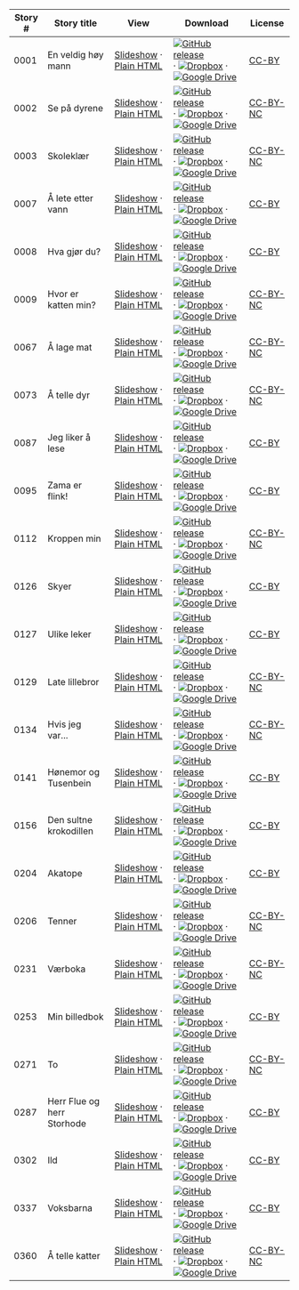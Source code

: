 Story # | Story title | View | Download | License
-------- | -----------  |:-------:| ---------------- | -------
0001 | En veldig høy mann | <a href="https://global-asp.github.io/stories/no/0001_en-veldig-høy-mann_slides.html" target="_blank">Slideshow</a> · [Plain HTML](https://global-asp.github.io/stories/no/0001_en-veldig-høy-mann.html) | [![GitHub release](https://cloud.githubusercontent.com/assets/9295750/9483128/0e089e5e-4b51-11e5-98ca-6da5cef156a7.png "GitHub release")](https://github.com/global-asp/global-asp/releases/download/v1.1/no.zip) · [![Dropbox](https://cloud.githubusercontent.com/assets/9295750/10150606/3f5ae2dc-65f5-11e5-8f63-841c51cc1cde.png "Dropbox")](https://www.dropbox.com/s/ona8gaetcci9m5f/no.zip) · [![Google Drive](https://cloud.githubusercontent.com/assets/9295750/9473522/1d6fdde4-4b10-11e5-98f5-aa6c6b04a08e.png "Google Drive")](https://drive.google.com/open?id=0B59ZADK9EsbsVmtZTlhSZlhpQkU) | [CC-BY](https://creativecommons.org/licenses/by/3.0/)
0002 | Se på dyrene | <a href="https://global-asp.github.io/stories/no/0002_se-på-dyrene_slides.html" target="_blank">Slideshow</a> · [Plain HTML](https://global-asp.github.io/stories/no/0002_se-på-dyrene.html) | [![GitHub release](https://cloud.githubusercontent.com/assets/9295750/9483128/0e089e5e-4b51-11e5-98ca-6da5cef156a7.png "GitHub release")](https://github.com/global-asp/global-asp/releases/download/v1.1/no.zip) · [![Dropbox](https://cloud.githubusercontent.com/assets/9295750/10150606/3f5ae2dc-65f5-11e5-8f63-841c51cc1cde.png "Dropbox")](https://www.dropbox.com/s/ona8gaetcci9m5f/no.zip) · [![Google Drive](https://cloud.githubusercontent.com/assets/9295750/9473522/1d6fdde4-4b10-11e5-98f5-aa6c6b04a08e.png "Google Drive")](https://drive.google.com/open?id=0B59ZADK9EsbsVmtZTlhSZlhpQkU) | [CC-BY-NC](http://creativecommons.org/licenses/by-nc/3.0/)
0003 | Skoleklær | <a href="https://global-asp.github.io/stories/no/0003_skoleklær_slides.html" target="_blank">Slideshow</a> · [Plain HTML](https://global-asp.github.io/stories/no/0003_skoleklær.html) | [![GitHub release](https://cloud.githubusercontent.com/assets/9295750/9483128/0e089e5e-4b51-11e5-98ca-6da5cef156a7.png "GitHub release")](https://github.com/global-asp/global-asp/releases/download/v1.1/no.zip) · [![Dropbox](https://cloud.githubusercontent.com/assets/9295750/10150606/3f5ae2dc-65f5-11e5-8f63-841c51cc1cde.png "Dropbox")](https://www.dropbox.com/s/ona8gaetcci9m5f/no.zip) · [![Google Drive](https://cloud.githubusercontent.com/assets/9295750/9473522/1d6fdde4-4b10-11e5-98f5-aa6c6b04a08e.png "Google Drive")](https://drive.google.com/open?id=0B59ZADK9EsbsVmtZTlhSZlhpQkU) | [CC-BY-NC](http://creativecommons.org/licenses/by-nc/3.0/)
0007 | Å lete etter vann | <a href="https://global-asp.github.io/stories/no/0007_å-lete-etter-vann_slides.html" target="_blank">Slideshow</a> · [Plain HTML](https://global-asp.github.io/stories/no/0007_å-lete-etter-vann.html) | [![GitHub release](https://cloud.githubusercontent.com/assets/9295750/9483128/0e089e5e-4b51-11e5-98ca-6da5cef156a7.png "GitHub release")](https://github.com/global-asp/global-asp/releases/download/v1.1/no.zip) · [![Dropbox](https://cloud.githubusercontent.com/assets/9295750/10150606/3f5ae2dc-65f5-11e5-8f63-841c51cc1cde.png "Dropbox")](https://www.dropbox.com/s/ona8gaetcci9m5f/no.zip) · [![Google Drive](https://cloud.githubusercontent.com/assets/9295750/9473522/1d6fdde4-4b10-11e5-98f5-aa6c6b04a08e.png "Google Drive")](https://drive.google.com/open?id=0B59ZADK9EsbsVmtZTlhSZlhpQkU) | [CC-BY](https://creativecommons.org/licenses/by/3.0/)
0008 | Hva gjør du? | <a href="https://global-asp.github.io/stories/no/0008_hva-gjør-du_slides.html" target="_blank">Slideshow</a> · [Plain HTML](https://global-asp.github.io/stories/no/0008_hva-gjør-du.html) | [![GitHub release](https://cloud.githubusercontent.com/assets/9295750/9483128/0e089e5e-4b51-11e5-98ca-6da5cef156a7.png "GitHub release")](https://github.com/global-asp/global-asp/releases/download/v1.1/no.zip) · [![Dropbox](https://cloud.githubusercontent.com/assets/9295750/10150606/3f5ae2dc-65f5-11e5-8f63-841c51cc1cde.png "Dropbox")](https://www.dropbox.com/s/ona8gaetcci9m5f/no.zip) · [![Google Drive](https://cloud.githubusercontent.com/assets/9295750/9473522/1d6fdde4-4b10-11e5-98f5-aa6c6b04a08e.png "Google Drive")](https://drive.google.com/open?id=0B59ZADK9EsbsVmtZTlhSZlhpQkU) | [CC-BY](https://creativecommons.org/licenses/by/3.0/)
0009 | Hvor er katten min? | <a href="https://global-asp.github.io/stories/no/0009_hvor-er-katten-min_slides.html" target="_blank">Slideshow</a> · [Plain HTML](https://global-asp.github.io/stories/no/0009_hvor-er-katten-min.html) | [![GitHub release](https://cloud.githubusercontent.com/assets/9295750/9483128/0e089e5e-4b51-11e5-98ca-6da5cef156a7.png "GitHub release")](https://github.com/global-asp/global-asp/releases/download/v1.1/no.zip) · [![Dropbox](https://cloud.githubusercontent.com/assets/9295750/10150606/3f5ae2dc-65f5-11e5-8f63-841c51cc1cde.png "Dropbox")](https://www.dropbox.com/s/ona8gaetcci9m5f/no.zip) · [![Google Drive](https://cloud.githubusercontent.com/assets/9295750/9473522/1d6fdde4-4b10-11e5-98f5-aa6c6b04a08e.png "Google Drive")](https://drive.google.com/open?id=0B59ZADK9EsbsVmtZTlhSZlhpQkU) | [CC-BY-NC](http://creativecommons.org/licenses/by-nc/3.0/)
0067 | Å lage mat | <a href="https://global-asp.github.io/stories/no/0067_å-lage-mat_slides.html" target="_blank">Slideshow</a> · [Plain HTML](https://global-asp.github.io/stories/no/0067_å-lage-mat.html) | [![GitHub release](https://cloud.githubusercontent.com/assets/9295750/9483128/0e089e5e-4b51-11e5-98ca-6da5cef156a7.png "GitHub release")](https://github.com/global-asp/global-asp/releases/download/v1.1/no.zip) · [![Dropbox](https://cloud.githubusercontent.com/assets/9295750/10150606/3f5ae2dc-65f5-11e5-8f63-841c51cc1cde.png "Dropbox")](https://www.dropbox.com/s/ona8gaetcci9m5f/no.zip) · [![Google Drive](https://cloud.githubusercontent.com/assets/9295750/9473522/1d6fdde4-4b10-11e5-98f5-aa6c6b04a08e.png "Google Drive")](https://drive.google.com/open?id=0B59ZADK9EsbsVmtZTlhSZlhpQkU) | [CC-BY-NC](http://creativecommons.org/licenses/by-nc/3.0/)
0073 | Å telle dyr | <a href="https://global-asp.github.io/stories/no/0073_å-telle-dyr_slides.html" target="_blank">Slideshow</a> · [Plain HTML](https://global-asp.github.io/stories/no/0073_å-telle-dyr.html) | [![GitHub release](https://cloud.githubusercontent.com/assets/9295750/9483128/0e089e5e-4b51-11e5-98ca-6da5cef156a7.png "GitHub release")](https://github.com/global-asp/global-asp/releases/download/v1.1/no.zip) · [![Dropbox](https://cloud.githubusercontent.com/assets/9295750/10150606/3f5ae2dc-65f5-11e5-8f63-841c51cc1cde.png "Dropbox")](https://www.dropbox.com/s/ona8gaetcci9m5f/no.zip) · [![Google Drive](https://cloud.githubusercontent.com/assets/9295750/9473522/1d6fdde4-4b10-11e5-98f5-aa6c6b04a08e.png "Google Drive")](https://drive.google.com/open?id=0B59ZADK9EsbsVmtZTlhSZlhpQkU) | [CC-BY-NC](http://creativecommons.org/licenses/by-nc/3.0/)
0087 | Jeg liker å lese | <a href="https://global-asp.github.io/stories/no/0087_jeg-liker-å-lese_slides.html" target="_blank">Slideshow</a> · [Plain HTML](https://global-asp.github.io/stories/no/0087_jeg-liker-å-lese.html) | [![GitHub release](https://cloud.githubusercontent.com/assets/9295750/9483128/0e089e5e-4b51-11e5-98ca-6da5cef156a7.png "GitHub release")](https://github.com/global-asp/global-asp/releases/download/v1.1/no.zip) · [![Dropbox](https://cloud.githubusercontent.com/assets/9295750/10150606/3f5ae2dc-65f5-11e5-8f63-841c51cc1cde.png "Dropbox")](https://www.dropbox.com/s/ona8gaetcci9m5f/no.zip) · [![Google Drive](https://cloud.githubusercontent.com/assets/9295750/9473522/1d6fdde4-4b10-11e5-98f5-aa6c6b04a08e.png "Google Drive")](https://drive.google.com/open?id=0B59ZADK9EsbsVmtZTlhSZlhpQkU) | [CC-BY](https://creativecommons.org/licenses/by/3.0/)
0095 | Zama er flink! | <a href="https://global-asp.github.io/stories/no/0095_zama-er-flink_slides.html" target="_blank">Slideshow</a> · [Plain HTML](https://global-asp.github.io/stories/no/0095_zama-er-flink.html) | [![GitHub release](https://cloud.githubusercontent.com/assets/9295750/9483128/0e089e5e-4b51-11e5-98ca-6da5cef156a7.png "GitHub release")](https://github.com/global-asp/global-asp/releases/download/v1.1/no.zip) · [![Dropbox](https://cloud.githubusercontent.com/assets/9295750/10150606/3f5ae2dc-65f5-11e5-8f63-841c51cc1cde.png "Dropbox")](https://www.dropbox.com/s/ona8gaetcci9m5f/no.zip) · [![Google Drive](https://cloud.githubusercontent.com/assets/9295750/9473522/1d6fdde4-4b10-11e5-98f5-aa6c6b04a08e.png "Google Drive")](https://drive.google.com/open?id=0B59ZADK9EsbsVmtZTlhSZlhpQkU) | [CC-BY](https://creativecommons.org/licenses/by/3.0/)
0112 | Kroppen min | <a href="https://global-asp.github.io/stories/no/0112_kroppen-min_slides.html" target="_blank">Slideshow</a> · [Plain HTML](https://global-asp.github.io/stories/no/0112_kroppen-min.html) | [![GitHub release](https://cloud.githubusercontent.com/assets/9295750/9483128/0e089e5e-4b51-11e5-98ca-6da5cef156a7.png "GitHub release")](https://github.com/global-asp/global-asp/releases/download/v1.1/no.zip) · [![Dropbox](https://cloud.githubusercontent.com/assets/9295750/10150606/3f5ae2dc-65f5-11e5-8f63-841c51cc1cde.png "Dropbox")](https://www.dropbox.com/s/ona8gaetcci9m5f/no.zip) · [![Google Drive](https://cloud.githubusercontent.com/assets/9295750/9473522/1d6fdde4-4b10-11e5-98f5-aa6c6b04a08e.png "Google Drive")](https://drive.google.com/open?id=0B59ZADK9EsbsVmtZTlhSZlhpQkU) | [CC-BY-NC](http://creativecommons.org/licenses/by-nc/3.0/)
0126 | Skyer | <a href="https://global-asp.github.io/stories/no/0126_skyer_slides.html" target="_blank">Slideshow</a> · [Plain HTML](https://global-asp.github.io/stories/no/0126_skyer.html) | [![GitHub release](https://cloud.githubusercontent.com/assets/9295750/9483128/0e089e5e-4b51-11e5-98ca-6da5cef156a7.png "GitHub release")](https://github.com/global-asp/global-asp/releases/download/v1.1/no.zip) · [![Dropbox](https://cloud.githubusercontent.com/assets/9295750/10150606/3f5ae2dc-65f5-11e5-8f63-841c51cc1cde.png "Dropbox")](https://www.dropbox.com/s/ona8gaetcci9m5f/no.zip) · [![Google Drive](https://cloud.githubusercontent.com/assets/9295750/9473522/1d6fdde4-4b10-11e5-98f5-aa6c6b04a08e.png "Google Drive")](https://drive.google.com/open?id=0B59ZADK9EsbsVmtZTlhSZlhpQkU) | [CC-BY](https://creativecommons.org/licenses/by/3.0/)
0127 | Ulike leker | <a href="https://global-asp.github.io/stories/no/0127_ulike-leker_slides.html" target="_blank">Slideshow</a> · [Plain HTML](https://global-asp.github.io/stories/no/0127_ulike-leker.html) | [![GitHub release](https://cloud.githubusercontent.com/assets/9295750/9483128/0e089e5e-4b51-11e5-98ca-6da5cef156a7.png "GitHub release")](https://github.com/global-asp/global-asp/releases/download/v1.1/no.zip) · [![Dropbox](https://cloud.githubusercontent.com/assets/9295750/10150606/3f5ae2dc-65f5-11e5-8f63-841c51cc1cde.png "Dropbox")](https://www.dropbox.com/s/ona8gaetcci9m5f/no.zip) · [![Google Drive](https://cloud.githubusercontent.com/assets/9295750/9473522/1d6fdde4-4b10-11e5-98f5-aa6c6b04a08e.png "Google Drive")](https://drive.google.com/open?id=0B59ZADK9EsbsVmtZTlhSZlhpQkU) | [CC-BY](https://creativecommons.org/licenses/by/3.0/)
0129 | Late lillebror | <a href="https://global-asp.github.io/stories/no/0129_late-lillebror_slides.html" target="_blank">Slideshow</a> · [Plain HTML](https://global-asp.github.io/stories/no/0129_late-lillebror.html) | [![GitHub release](https://cloud.githubusercontent.com/assets/9295750/9483128/0e089e5e-4b51-11e5-98ca-6da5cef156a7.png "GitHub release")](https://github.com/global-asp/global-asp/releases/download/v1.1/no.zip) · [![Dropbox](https://cloud.githubusercontent.com/assets/9295750/10150606/3f5ae2dc-65f5-11e5-8f63-841c51cc1cde.png "Dropbox")](https://www.dropbox.com/s/ona8gaetcci9m5f/no.zip) · [![Google Drive](https://cloud.githubusercontent.com/assets/9295750/9473522/1d6fdde4-4b10-11e5-98f5-aa6c6b04a08e.png "Google Drive")](https://drive.google.com/open?id=0B59ZADK9EsbsVmtZTlhSZlhpQkU) | [CC-BY-NC](http://creativecommons.org/licenses/by-nc/3.0/)
0134 | Hvis jeg var... | <a href="https://global-asp.github.io/stories/no/0134_hvis-jeg-var_slides.html" target="_blank">Slideshow</a> · [Plain HTML](https://global-asp.github.io/stories/no/0134_hvis-jeg-var.html) | [![GitHub release](https://cloud.githubusercontent.com/assets/9295750/9483128/0e089e5e-4b51-11e5-98ca-6da5cef156a7.png "GitHub release")](https://github.com/global-asp/global-asp/releases/download/v1.1/no.zip) · [![Dropbox](https://cloud.githubusercontent.com/assets/9295750/10150606/3f5ae2dc-65f5-11e5-8f63-841c51cc1cde.png "Dropbox")](https://www.dropbox.com/s/ona8gaetcci9m5f/no.zip) · [![Google Drive](https://cloud.githubusercontent.com/assets/9295750/9473522/1d6fdde4-4b10-11e5-98f5-aa6c6b04a08e.png "Google Drive")](https://drive.google.com/open?id=0B59ZADK9EsbsVmtZTlhSZlhpQkU) | [CC-BY-NC](http://creativecommons.org/licenses/by-nc/3.0/)
0141 | Hønemor og Tusenbein | <a href="https://global-asp.github.io/stories/no/0141_hønemor-og-tusenbein_slides.html" target="_blank">Slideshow</a> · [Plain HTML](https://global-asp.github.io/stories/no/0141_hønemor-og-tusenbein.html) | [![GitHub release](https://cloud.githubusercontent.com/assets/9295750/9483128/0e089e5e-4b51-11e5-98ca-6da5cef156a7.png "GitHub release")](https://github.com/global-asp/global-asp/releases/download/v1.1/no.zip) · [![Dropbox](https://cloud.githubusercontent.com/assets/9295750/10150606/3f5ae2dc-65f5-11e5-8f63-841c51cc1cde.png "Dropbox")](https://www.dropbox.com/s/ona8gaetcci9m5f/no.zip) · [![Google Drive](https://cloud.githubusercontent.com/assets/9295750/9473522/1d6fdde4-4b10-11e5-98f5-aa6c6b04a08e.png "Google Drive")](https://drive.google.com/open?id=0B59ZADK9EsbsVmtZTlhSZlhpQkU) | [CC-BY](https://creativecommons.org/licenses/by/3.0/)
0156 | Den sultne krokodillen | <a href="https://global-asp.github.io/stories/no/0156_den-sultne-krokodillen_slides.html" target="_blank">Slideshow</a> · [Plain HTML](https://global-asp.github.io/stories/no/0156_den-sultne-krokodillen.html) | [![GitHub release](https://cloud.githubusercontent.com/assets/9295750/9483128/0e089e5e-4b51-11e5-98ca-6da5cef156a7.png "GitHub release")](https://github.com/global-asp/global-asp/releases/download/v1.1/no.zip) · [![Dropbox](https://cloud.githubusercontent.com/assets/9295750/10150606/3f5ae2dc-65f5-11e5-8f63-841c51cc1cde.png "Dropbox")](https://www.dropbox.com/s/ona8gaetcci9m5f/no.zip) · [![Google Drive](https://cloud.githubusercontent.com/assets/9295750/9473522/1d6fdde4-4b10-11e5-98f5-aa6c6b04a08e.png "Google Drive")](https://drive.google.com/open?id=0B59ZADK9EsbsVmtZTlhSZlhpQkU) | [CC-BY](https://creativecommons.org/licenses/by/3.0/)
0204 | Akatope | <a href="https://global-asp.github.io/stories/no/0204_akatope_slides.html" target="_blank">Slideshow</a> · [Plain HTML](https://global-asp.github.io/stories/no/0204_akatope.html) | [![GitHub release](https://cloud.githubusercontent.com/assets/9295750/9483128/0e089e5e-4b51-11e5-98ca-6da5cef156a7.png "GitHub release")](https://github.com/global-asp/global-asp/releases/download/v1.1/no.zip) · [![Dropbox](https://cloud.githubusercontent.com/assets/9295750/10150606/3f5ae2dc-65f5-11e5-8f63-841c51cc1cde.png "Dropbox")](https://www.dropbox.com/s/ona8gaetcci9m5f/no.zip) · [![Google Drive](https://cloud.githubusercontent.com/assets/9295750/9473522/1d6fdde4-4b10-11e5-98f5-aa6c6b04a08e.png "Google Drive")](https://drive.google.com/open?id=0B59ZADK9EsbsVmtZTlhSZlhpQkU) | [CC-BY](https://creativecommons.org/licenses/by/3.0/)
0206 | Tenner | <a href="https://global-asp.github.io/stories/no/0206_tenner_slides.html" target="_blank">Slideshow</a> · [Plain HTML](https://global-asp.github.io/stories/no/0206_tenner.html) | [![GitHub release](https://cloud.githubusercontent.com/assets/9295750/9483128/0e089e5e-4b51-11e5-98ca-6da5cef156a7.png "GitHub release")](https://github.com/global-asp/global-asp/releases/download/v1.1/no.zip) · [![Dropbox](https://cloud.githubusercontent.com/assets/9295750/10150606/3f5ae2dc-65f5-11e5-8f63-841c51cc1cde.png "Dropbox")](https://www.dropbox.com/s/ona8gaetcci9m5f/no.zip) · [![Google Drive](https://cloud.githubusercontent.com/assets/9295750/9473522/1d6fdde4-4b10-11e5-98f5-aa6c6b04a08e.png "Google Drive")](https://drive.google.com/open?id=0B59ZADK9EsbsVmtZTlhSZlhpQkU) | [CC-BY-NC](http://creativecommons.org/licenses/by-nc/3.0/)
0231 | Værboka | <a href="https://global-asp.github.io/stories/no/0231_værboka_slides.html" target="_blank">Slideshow</a> · [Plain HTML](https://global-asp.github.io/stories/no/0231_værboka.html) | [![GitHub release](https://cloud.githubusercontent.com/assets/9295750/9483128/0e089e5e-4b51-11e5-98ca-6da5cef156a7.png "GitHub release")](https://github.com/global-asp/global-asp/releases/download/v1.1/no.zip) · [![Dropbox](https://cloud.githubusercontent.com/assets/9295750/10150606/3f5ae2dc-65f5-11e5-8f63-841c51cc1cde.png "Dropbox")](https://www.dropbox.com/s/ona8gaetcci9m5f/no.zip) · [![Google Drive](https://cloud.githubusercontent.com/assets/9295750/9473522/1d6fdde4-4b10-11e5-98f5-aa6c6b04a08e.png "Google Drive")](https://drive.google.com/open?id=0B59ZADK9EsbsVmtZTlhSZlhpQkU) | [CC-BY-NC](http://creativecommons.org/licenses/by-nc/3.0/)
0253 | Min billedbok | <a href="https://global-asp.github.io/stories/no/0253_min-billedbok_slides.html" target="_blank">Slideshow</a> · [Plain HTML](https://global-asp.github.io/stories/no/0253_min-billedbok.html) | [![GitHub release](https://cloud.githubusercontent.com/assets/9295750/9483128/0e089e5e-4b51-11e5-98ca-6da5cef156a7.png "GitHub release")](https://github.com/global-asp/global-asp/releases/download/v1.1/no.zip) · [![Dropbox](https://cloud.githubusercontent.com/assets/9295750/10150606/3f5ae2dc-65f5-11e5-8f63-841c51cc1cde.png "Dropbox")](https://www.dropbox.com/s/ona8gaetcci9m5f/no.zip) · [![Google Drive](https://cloud.githubusercontent.com/assets/9295750/9473522/1d6fdde4-4b10-11e5-98f5-aa6c6b04a08e.png "Google Drive")](https://drive.google.com/open?id=0B59ZADK9EsbsVmtZTlhSZlhpQkU) | [CC-BY](https://creativecommons.org/licenses/by/3.0/)
0271 | To | <a href="https://global-asp.github.io/stories/no/0271_to_slides.html" target="_blank">Slideshow</a> · [Plain HTML](https://global-asp.github.io/stories/no/0271_to.html) | [![GitHub release](https://cloud.githubusercontent.com/assets/9295750/9483128/0e089e5e-4b51-11e5-98ca-6da5cef156a7.png "GitHub release")](https://github.com/global-asp/global-asp/releases/download/v1.1/no.zip) · [![Dropbox](https://cloud.githubusercontent.com/assets/9295750/10150606/3f5ae2dc-65f5-11e5-8f63-841c51cc1cde.png "Dropbox")](https://www.dropbox.com/s/ona8gaetcci9m5f/no.zip) · [![Google Drive](https://cloud.githubusercontent.com/assets/9295750/9473522/1d6fdde4-4b10-11e5-98f5-aa6c6b04a08e.png "Google Drive")](https://drive.google.com/open?id=0B59ZADK9EsbsVmtZTlhSZlhpQkU) | [CC-BY-NC](http://creativecommons.org/licenses/by-nc/3.0/)
0287 | Herr Flue og herr Storhode | <a href="https://global-asp.github.io/stories/no/0287_herr-flue-og-herr-storhode_slides.html" target="_blank">Slideshow</a> · [Plain HTML](https://global-asp.github.io/stories/no/0287_herr-flue-og-herr-storhode.html) | [![GitHub release](https://cloud.githubusercontent.com/assets/9295750/9483128/0e089e5e-4b51-11e5-98ca-6da5cef156a7.png "GitHub release")](https://github.com/global-asp/global-asp/releases/download/v1.1/no.zip) · [![Dropbox](https://cloud.githubusercontent.com/assets/9295750/10150606/3f5ae2dc-65f5-11e5-8f63-841c51cc1cde.png "Dropbox")](https://www.dropbox.com/s/ona8gaetcci9m5f/no.zip) · [![Google Drive](https://cloud.githubusercontent.com/assets/9295750/9473522/1d6fdde4-4b10-11e5-98f5-aa6c6b04a08e.png "Google Drive")](https://drive.google.com/open?id=0B59ZADK9EsbsVmtZTlhSZlhpQkU) | [CC-BY](https://creativecommons.org/licenses/by/3.0/)
0302 | Ild | <a href="https://global-asp.github.io/stories/no/0302_ild_slides.html" target="_blank">Slideshow</a> · [Plain HTML](https://global-asp.github.io/stories/no/0302_ild.html) | [![GitHub release](https://cloud.githubusercontent.com/assets/9295750/9483128/0e089e5e-4b51-11e5-98ca-6da5cef156a7.png "GitHub release")](https://github.com/global-asp/global-asp/releases/download/v1.1/no.zip) · [![Dropbox](https://cloud.githubusercontent.com/assets/9295750/10150606/3f5ae2dc-65f5-11e5-8f63-841c51cc1cde.png "Dropbox")](https://www.dropbox.com/s/ona8gaetcci9m5f/no.zip) · [![Google Drive](https://cloud.githubusercontent.com/assets/9295750/9473522/1d6fdde4-4b10-11e5-98f5-aa6c6b04a08e.png "Google Drive")](https://drive.google.com/open?id=0B59ZADK9EsbsVmtZTlhSZlhpQkU) | [CC-BY](https://creativecommons.org/licenses/by/3.0/)
0337 | Voksbarna | <a href="https://global-asp.github.io/stories/no/0337_voksbarna_slides.html" target="_blank">Slideshow</a> · [Plain HTML](https://global-asp.github.io/stories/no/0337_voksbarna.html) | [![GitHub release](https://cloud.githubusercontent.com/assets/9295750/9483128/0e089e5e-4b51-11e5-98ca-6da5cef156a7.png "GitHub release")](https://github.com/global-asp/global-asp/releases/download/v1.1/no.zip) · [![Dropbox](https://cloud.githubusercontent.com/assets/9295750/10150606/3f5ae2dc-65f5-11e5-8f63-841c51cc1cde.png "Dropbox")](https://www.dropbox.com/s/ona8gaetcci9m5f/no.zip) · [![Google Drive](https://cloud.githubusercontent.com/assets/9295750/9473522/1d6fdde4-4b10-11e5-98f5-aa6c6b04a08e.png "Google Drive")](https://drive.google.com/open?id=0B59ZADK9EsbsVmtZTlhSZlhpQkU) | [CC-BY](https://creativecommons.org/licenses/by/3.0/)
0360 | Å telle katter | <a href="https://global-asp.github.io/stories/no/0360_å-telle-katter_slides.html" target="_blank">Slideshow</a> · [Plain HTML](https://global-asp.github.io/stories/no/0360_å-telle-katter.html) | [![GitHub release](https://cloud.githubusercontent.com/assets/9295750/9483128/0e089e5e-4b51-11e5-98ca-6da5cef156a7.png "GitHub release")](https://github.com/global-asp/global-asp/releases/download/v1.1/no.zip) · [![Dropbox](https://cloud.githubusercontent.com/assets/9295750/10150606/3f5ae2dc-65f5-11e5-8f63-841c51cc1cde.png "Dropbox")](https://www.dropbox.com/s/ona8gaetcci9m5f/no.zip) · [![Google Drive](https://cloud.githubusercontent.com/assets/9295750/9473522/1d6fdde4-4b10-11e5-98f5-aa6c6b04a08e.png "Google Drive")](https://drive.google.com/open?id=0B59ZADK9EsbsVmtZTlhSZlhpQkU) | [CC-BY-NC](http://creativecommons.org/licenses/by-nc/3.0/)
